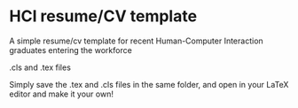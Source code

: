 <h1>HCI resume/CV template</h1>

A simple resume/cv template for recent Human-Computer Interaction graduates entering the workforce

.cls and .tex files

Simply save the .tex and .cls files in the same folder, and open in your LaTeX editor and make it your own!
